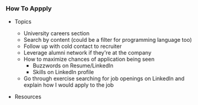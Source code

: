 ### How To Appply

- Topics
   - University careers section
   - Search by content (could be a filter for programming language too)
   - Follow up with cold contact to recruiter
   - Leverage alumni network if they're at the company
   - How to maximize chances of application being seen
     - Buzzwords on Resume/LinkedIn
     - Skills on LinkedIn profile
   - Go through exercise searching for job openings on LinkedIn and explain how I would apply to the job
      
- Resources
	